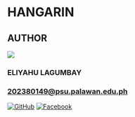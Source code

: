 # HANGARIN

## AUTHOR

[![](https://github.com/ygglue.png?size=10)](https://github.com/ygglue)
### ELIYAHU LAGUMBAY
### 202380149@psu.palawan.edu.ph
[![GitHub](https://img.shields.io/badge/-GitHub-181717?logo=github&logoColor=white&style=for-the-badge)](https://github.com/ygglue)
[![Facebook](https://img.shields.io/badge/-Facebook-1877F2?logo=facebook&logoColor=white&style=for-the-badge)](https://facebook.com/eliyahu.lagumbay)